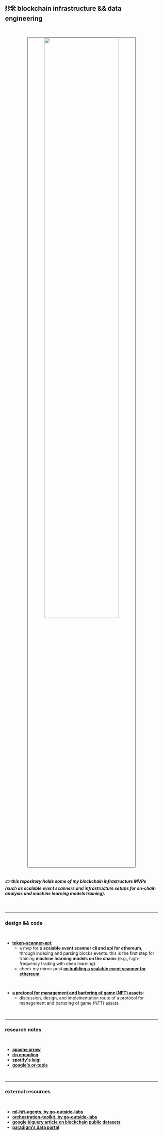 ## ⛓🛠 blockchain infrastructure && data engineering

<br>


<p align="center">
<img src="https://user-images.githubusercontent.com/1130416/224561453-274c5066-240d-4cc5-b63b-b4c57388a0e0.png" width="70%" align="center" style="padding:1px;border:1px solid black;"/>


<br>
<br>

##### 👉 this repository holds some of my blockchain infrastructure MVPs (such as scalable event scanners and infrastructure setups for on-chain analysis and machine learning models training).

<br>


---

### design && code

<br>



* **[token-scanner-api](token-scanner-api-py)**:
    -  a mvp for a **scalable event scanner cli and api for ethereum**, through indexing and parsing blocks events. this is the first step for training **machine learning models on the chains** (e.g., high-frequency trading with deep learning).
    - check my mirror post **[on building a scalable event scanner for ethereum](https://mirror.xyz/steinkirch.eth/vSF18xcLyfXLIWwxjreRa3I_XskwgnjSc6pScegNJWI)**.

<br>

* **[a protocol for management and bartering of game (NFT) assets](game-protocol-design)**:
    - discussion, design, and implementation route of a protocol for management and bartering of game (NFT) assets.

 
<br>

---

### research notes

<br>

* **[apache arrow](technologies/arrow_project.md)**
* **[rlp encoding](technologies/rlp_enconding.md)**
* **[spotify's luigi](technologies/luigi.md)**
* **[google's or-tools](technologies/or_tools.md)**


<br>

---

### external resources

<br>

* **[ml-hft-agents, by go-outside-labs](https://github.com/go-outside-labs/hft-deep-learning-agents)**
* **[orchestration-toolkit, by go-outside-labs ](https://github.com/go-outside-labs/orchestration-toolkit)**
* **[google biquery article on blockchain public datasets](https://cloud.google.com/blog/products/data-analytics/introducing-six-new-cryptocurrencies-in-bigquery-public-datasets-and-how-to-analyze-them)**
* **[paradigm's data portal](https://data.paradigm.xyz/)**
  
